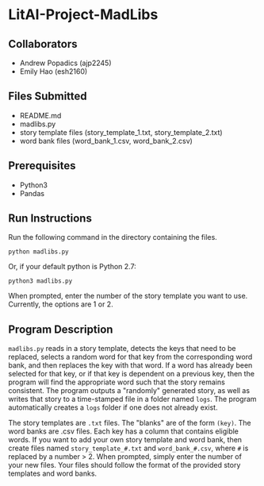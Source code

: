 # LitAI-Project-MadLibs

## Collaborators
- Andrew Popadics (ajp2245)
- Emily Hao (esh2160)

## Files Submitted
- README.md
- madlibs.py
- story template files (story_template_1.txt, story_template_2.txt)
- word bank files (word_bank_1.csv, word_bank_2.csv)

## Prerequisites
- Python3
- Pandas

## Run Instructions

 Run the following command in the directory containing the files.

 ```python madlibs.py```

 Or, if your default python is Python 2.7:

```python3 madlibs.py```

When prompted, enter the number of the story template you want to use.
Currently, the options are 1 or 2.

## Program Description

`madlibs.py` reads in a story template, detects the keys that need to be replaced, selects a random word for that key from the corresponding word bank, and then replaces the key with that word. If a word has already been selected for that key, or if that key is dependent on a previous key, then the program will find the appropriate word such that the story remains consistent. The program outputs a "randomly" generated story, as well as writes that story to a time-stamped file in a folder named `logs`. The program automatically creates a `logs` folder if one does not already exist.

The story templates are `.txt` files. The "blanks" are of the form `(key)`. The word banks are .csv files. Each key has a column that contains eligible words. If you want to add your own story template and word bank, then create files named `story_template_#.txt` and `word_bank_#.csv`, where `#` is replaced by a number > 2. When prompted, simply enter the number of your new files. Your files should follow the format of the provided story templates and word banks. 
